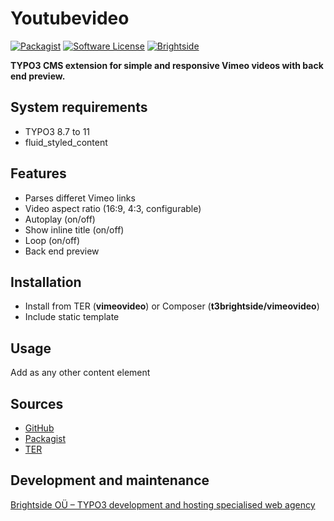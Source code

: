 # Youtubevideo
[![Packagist](https://img.shields.io/packagist/v/t3brightside/vimeovideo.svg?style=flat)](https://packagist.org/packages/t3brightside/vimeovideo)
[![Software License](https://img.shields.io/badge/license-GPLv3-brightgreen.svg?style=flat)](LICENSE)
[![Brightside](https://img.shields.io/badge/by-t3brightside.com-orange.svg?style=flat)](https://t3brightside.com)


**TYPO3 CMS extension for simple and responsive Vimeo videos with back end preview.**

## System requirements

- TYPO3 8.7 to 11
- fluid_styled_content

## Features

- Parses differet Vimeo links
- Video aspect ratio (16:9, 4:3, configurable)
- Autoplay (on/off)
- Show inline title (on/off)
- Loop (on/off)
- Back end preview

## Installation

-  Install from TER (**vimeovideo**) or Composer (**t3brightside/vimeovideo**)
-  Include static template

## Usage

Add as any other content element

## Sources

- [GitHub](https://github.com/t3brightside/vimeovideo)
- [Packagist](https://packagist.org/packages/t3brightside/vimeovideo)
- [TER](https://extensions.typo3.org/extension/vimeovideo/)

Development and maintenance
---------------------------

[Brightside OÜ – TYPO3 development and hosting specialised web agency](https://t3brightside.com)
